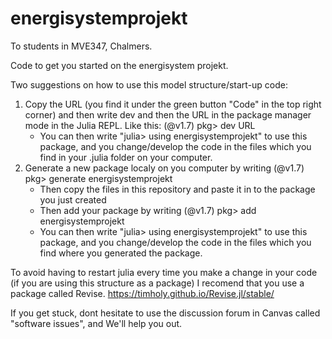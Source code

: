 # energisystemprojekt
To students in MVE347, Chalmers.

Code to get you started on the energisystem projekt.
 
 
Two suggestions on how to use this model structure/start-up code:

1. Copy the URL (you find it under the green button "Code" in the top right corner) and then write dev and then the URL in the package manager mode in the Julia REPL. Like this: (@v1.7) pkg> dev URL
   - You can then write "julia> using energisystemprojekt" to use this package, and you change/develop the code in the files which you find in your .julia folder on your computer.  
2. Generate a new package localy on you computer by writing (@v1.7) pkg> generate energisystemprojekt
   - Then copy the files in this repository and paste it in to the package you just created
   - Then add your package by writing (@v1.7) pkg> add energisystemprojekt
   - You can then write "julia> using energisystemprojekt" to use this package, and you change/develop the code in the files which you find where you generated the package.  

To avoid having to restart julia every time you make a change in your code (if you are using this structure as a package) I recomend that you use a package called Revise. https://timholy.github.io/Revise.jl/stable/

If you get stuck, dont hesitate to use the discussion forum in Canvas called "software issues", and We'll help you out. 
